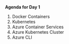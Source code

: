 **Agenda for Day 1**

 1. Docker Containers
 2. Kubernetes
 3. Azure Container Services
 4. Azure Kubernetes Cluster
 5. Azure CLI
